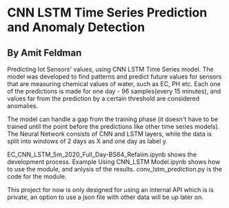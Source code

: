 # CNN LSTM Time Series Prediction and Anomaly Detection
## By Amit Feldman

Predicting Iot Sensors' values, using CNN LSTM Time Series model.
The model was developed to find patterns and predict future values for sensors that are measuring chemical values of water, such as EC, PH etc.
Each one of the predictions is made for one day - 96  samples(every 15 minutes), and values far from the prediction by a certain threshold are considered anomalies.

The model can handle a gap from the training phase (it doesn't have to be trained until the point before the predictions like other time series models).
The Neural Network consists of CNN and LSTM layers, while the data is split into windows of 2 days as X and one day as label y.

EC_CNN_LSTM_5m_2020_Full_Day-BS64_Refaiim.ipynb shows the development process.
Example Using CNN_LSTM Model.ipynb shows how to use the module, and anlysis of the results.
conv_lstm_prediction.py is the code for the module.

This project for now is only designed for using an internal API which is is private, an option to use a json file with other data will be up later on.
